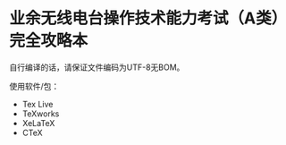 # 业余无线电台操作技术能力考试（A类）完全攻略本

自行编译的话，请保证文件编码为UTF-8无BOM。

使用软件/包：

* Tex Live
* TeXworks
* XeLaTeX
* CTeX

